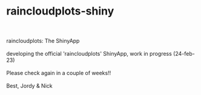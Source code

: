 # raincloudplots-shiny
<br>
<br>
raincloudplots: The ShinyApp
<br>
<br>
developing the official 'raincloudplots' ShinyApp, work in progress (24-feb-23)
<br>
<br>
Please check again in a couple of weeks!!
<br>
<br>
Best, Jordy & Nick

